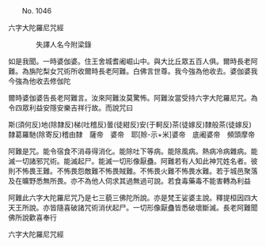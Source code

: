 ﻿　　No. 1046

六字大陀羅尼咒經

　　　　失譯人名今附梁錄


如是我聞。一時婆伽婆。住王舍城耆阇崛山中。與大比丘眾五百人俱。爾時長老阿難。為旃陀梨女咒術所收爾時長老阿難。白佛言世尊。我今強為他收去。婆伽婆我今強為他收去修伽陀

爾時婆伽婆告長老阿難言。汝來阿難汝莫驚怖。阿難汝當受持六字大陀羅尼咒。為令四眾利益安隱安樂吉祥行故。而說咒曰

斯(須何反)地(除隸反)梯(吐稽反)曇(徒紺反)安(于軻反)茶(徒嫁反)隸般茶(徒嫁反)隸葛羅馳(除寄反)稽由隸　薩帝　婆帝　耶[賒-示+米]婆帝　底阇婆帝　頻頭摩帝

阿難是咒。能令宿食不消尋得消化。能除吐下等病。能除風病。熱病冷病雜病。能滅一切諸邪咒術。能滅起尸。能滅一切形像厭蠱。阿難若有人知此神咒姓名者。彼則不怖畏王難。不怖畏怨敵難不怖畏賊難。不怖畏火難不怖畏水難。若于城邑聚落及在曠野悉無所畏。亦不為他人伺求其過無過可說。若食毒藥毒不能害轉為利益

阿難此六字大陀羅尼咒乃是七三藐三佛陀所說。亦是梵王娑婆主說。釋提桓因四大天王所說。亦皆隨喜破諸咒術消伏起尸。一切形像厭蠱皆悉破壞斷滅。長老阿難聞佛所說歡喜奉行

六字大陀羅尼咒經
